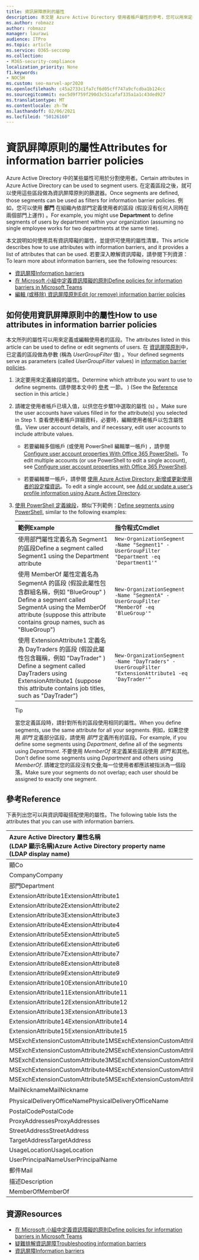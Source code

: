 ```yaml
---
title: 資訊屏障原則的屬性
description: 本文是 Azure Active Directory 使用者帳戶屬性的參考，您可以用來定義資訊屏障段。
ms.author: robmazz
author: robmazz
manager: laurawi
audience: ITPro
ms.topic: article
ms.service: O365-seccomp
ms.collection:
- M365-security-compliance
localization_priority: None
f1.keywords:
- NOCSH
ms.custom: seo-marvel-apr2020
ms.openlocfilehash: c45a2733c1fa7cf6d05cff747a9cfcdba1b124cc
ms.sourcegitcommit: eac5d9f759f290d3c51cafaf335a1a1c43ded927
ms.translationtype: MT
ms.contentlocale: zh-TW
ms.lasthandoff: 02/06/2021
ms.locfileid: "50126160"
---
```

# <a name="attributes-for-information-barrier-policies"></a><span data-ttu-id="9a50b-103">資訊屏障原則的屬性</span><span class="sxs-lookup"><span data-stu-id="9a50b-103">Attributes for information barrier policies</span></span>

<span data-ttu-id="9a50b-104">Azure Active Directory 中的某些屬性可用於分割使用者。</span><span class="sxs-lookup"><span data-stu-id="9a50b-104">Certain attributes in Azure Active Directory can be used to segment users.</span></span> <span data-ttu-id="9a50b-105">在定義區段之後，就可以使用這些區段做為資訊屏障原則的篩選器。</span><span class="sxs-lookup"><span data-stu-id="9a50b-105">Once segments are defined, those segments can be used as filters for information barrier policies.</span></span> <span data-ttu-id="9a50b-106">例如，您可以使用 **部門** 在組織內依部門定義使用者的區段 (假設沒有任何人同時在兩個部門上運作) 。</span><span class="sxs-lookup"><span data-stu-id="9a50b-106">For example, you might use **Department** to define segments of users by department within your organization (assuming no single employee works for two departments at the same time).</span></span>

<span data-ttu-id="9a50b-107">本文說明如何使用具有資訊障礙的屬性，並提供可使用的屬性清單。</span><span class="sxs-lookup"><span data-stu-id="9a50b-107">This article describes how to use attributes with information barriers, and it provides a list of attributes that can be used.</span></span> <span data-ttu-id="9a50b-108">若要深入瞭解資訊障礙，請參閱下列資源：</span><span class="sxs-lookup"><span data-stu-id="9a50b-108">To learn more about information barriers, see the following resources:</span></span>

- [<span data-ttu-id="9a50b-109">資訊屏障</span><span class="sxs-lookup"><span data-stu-id="9a50b-109">Information barriers</span></span>](information-barriers.md)
- [<span data-ttu-id="9a50b-110">在 Microsoft 小組中定義資訊障礙的原則</span><span class="sxs-lookup"><span data-stu-id="9a50b-110">Define policies for information barriers in Microsoft Teams</span></span>](information-barriers-policies.md)
- [<span data-ttu-id="9a50b-111">編輯 (或移除) 資訊屏障原則</span><span class="sxs-lookup"><span data-stu-id="9a50b-111">Edit (or remove) information barrier policies</span></span>](information-barriers-edit-segments-policies.md)

## <a name="how-to-use-attributes-in-information-barrier-policies"></a><span data-ttu-id="9a50b-112">如何使用資訊屏障原則中的屬性</span><span class="sxs-lookup"><span data-stu-id="9a50b-112">How to use attributes in information barrier policies</span></span>

<span data-ttu-id="9a50b-113">本文所列的屬性可以用來定義或編輯使用者的區段。</span><span class="sxs-lookup"><span data-stu-id="9a50b-113">The attributes listed in this article can be used to define or edit segments of users.</span></span> <span data-ttu-id="9a50b-114">在 [資訊屏障原則](information-barriers-policies.md)中，已定義的區段做為參數 (稱為 *UserGroupFilter* 值) 。</span><span class="sxs-lookup"><span data-stu-id="9a50b-114">Your defined segments serve as parameters (called *UserGroupFilter* values) in [information barrier policies](information-barriers-policies.md).</span></span>

1. <span data-ttu-id="9a50b-115">決定要用來定義線段的屬性。</span><span class="sxs-lookup"><span data-stu-id="9a50b-115">Determine which attribute you want to use to define segments.</span></span> <span data-ttu-id="9a50b-116"> (請參閱本文中的 [參考](#reference) 一節。 ) </span><span class="sxs-lookup"><span data-stu-id="9a50b-116">(See the [Reference](#reference) section in this article.)</span></span>

2. <span data-ttu-id="9a50b-117">請確定使用者帳戶已填入值，以供您在步驟1中選取的屬性 (s) 。</span><span class="sxs-lookup"><span data-stu-id="9a50b-117">Make sure the user accounts have values filled in for the attribute(s) you selected in Step 1.</span></span> <span data-ttu-id="9a50b-118">查看使用者帳戶詳細資料，必要時，編輯使用者帳戶以包含屬性值。</span><span class="sxs-lookup"><span data-stu-id="9a50b-118">View user account details, and if necessary, edit user accounts to include attribute values.</span></span> 

    - <span data-ttu-id="9a50b-119">若要編輯多個帳戶 (或使用 PowerShell 編輯單一帳戶) ，請參閱 [Configure user account properties With Office 365 PowerShell](/microsoft-365/enterprise/configure-user-account-properties-with-microsoft-365-powershell)。</span><span class="sxs-lookup"><span data-stu-id="9a50b-119">To edit multiple accounts (or use PowerShell to edit a single account), see [Configure user account properties with Office 365 PowerShell](/microsoft-365/enterprise/configure-user-account-properties-with-microsoft-365-powershell).</span></span>

    - <span data-ttu-id="9a50b-120">若要編輯單一帳戶，請參閱 [使用 Azure Active Directory 新增或更新使用者的設定檔資訊](/azure/active-directory/fundamentals/active-directory-users-profile-azure-portal)。</span><span class="sxs-lookup"><span data-stu-id="9a50b-120">To edit a single account, see [Add or update a user's profile information using Azure Active Directory](/azure/active-directory/fundamentals/active-directory-users-profile-azure-portal).</span></span>

3. <span data-ttu-id="9a50b-121">[使用 PowerShell 定義線段](information-barriers-policies.md#define-segments-using-powershell)，類似下列範例：</span><span class="sxs-lookup"><span data-stu-id="9a50b-121">[Define segments using PowerShell](information-barriers-policies.md#define-segments-using-powershell), similar to the following examples:</span></span>

    |<span data-ttu-id="9a50b-122">**範例**</span><span class="sxs-lookup"><span data-stu-id="9a50b-122">**Example**</span></span>|<span data-ttu-id="9a50b-123">**指令程式**</span><span class="sxs-lookup"><span data-stu-id="9a50b-123">**Cmdlet**</span></span>|
    |:----------|:---------|
    | <span data-ttu-id="9a50b-124">使用部門屬性定義名為 Segment1 的區段</span><span class="sxs-lookup"><span data-stu-id="9a50b-124">Define a segment called Segment1 using the Department attribute</span></span> | `New-OrganizationSegment -Name "Segment1" -UserGroupFilter "Department -eq 'Department1'"` |
    | <span data-ttu-id="9a50b-125">使用 MemberOf 屬性定義名為 SegmentA 的區段 (假設此屬性包含群組名稱，例如 "BlueGroup" ) </span><span class="sxs-lookup"><span data-stu-id="9a50b-125">Define a segment called SegmentA using the MemberOf attribute (suppose this attribute contains group names, such as "BlueGroup")</span></span> | `New-OrganizationSegment -Name "SegmentA" -UserGroupFilter "MemberOf -eq 'BlueGroup'"` |
    | <span data-ttu-id="9a50b-126">使用 ExtensionAttribute1 定義名為 DayTraders 的區段 (假設此屬性包含職稱，例如 "DayTrader" ) </span><span class="sxs-lookup"><span data-stu-id="9a50b-126">Define a segment called DayTraders using ExtensionAttribute1 (suppose this attribute contains job titles, such as "DayTrader")</span></span> | `New-OrganizationSegment -Name "DayTraders" -UserGroupFilter "ExtensionAttribute1 -eq 'DayTrader'"` |

    > [!TIP]
    > <span data-ttu-id="9a50b-127">當您定義區段時，請針對所有的區段使用相同的屬性。</span><span class="sxs-lookup"><span data-stu-id="9a50b-127">When you define segments, use the same attribute for all your segments.</span></span> <span data-ttu-id="9a50b-128">例如，如果您使用 *部門* 定義部分區段，請使用 *部門* 定義所有的區段。</span><span class="sxs-lookup"><span data-stu-id="9a50b-128">For example, if you define some segments using *Department*, define all of the segments using *Department*.</span></span> <span data-ttu-id="9a50b-129">不要使用 *MemberOf* 來定義某些區段使用 *部門* 和其他。</span><span class="sxs-lookup"><span data-stu-id="9a50b-129">Don't define some segments using *Department* and others using *MemberOf*.</span></span> <span data-ttu-id="9a50b-130">請確定您的區段沒有交疊;每一位使用者都應該被指派為一個段落。</span><span class="sxs-lookup"><span data-stu-id="9a50b-130">Make sure your segments do not overlap; each user should be assigned to exactly one segment.</span></span>

## <a name="reference"></a><span data-ttu-id="9a50b-131">參考</span><span class="sxs-lookup"><span data-stu-id="9a50b-131">Reference</span></span>

<span data-ttu-id="9a50b-132">下表列出您可以與資訊障礙搭配使用的屬性。</span><span class="sxs-lookup"><span data-stu-id="9a50b-132">The following table lists the attributes that you can use with information barriers.</span></span>

|<span data-ttu-id="9a50b-133">**Azure Active Directory 屬性名稱 <br/> (LDAP 顯示名稱)**</span><span class="sxs-lookup"><span data-stu-id="9a50b-133">**Azure Active Directory property name<br/>(LDAP display name)**</span></span>|<span data-ttu-id="9a50b-134">**Exchange 屬性名稱**</span><span class="sxs-lookup"><span data-stu-id="9a50b-134">**Exchange property name**</span></span>|
|:---------------------------------------------------------------|:-------------------------|
| <span data-ttu-id="9a50b-135">顯</span><span class="sxs-lookup"><span data-stu-id="9a50b-135">Co</span></span> | <span data-ttu-id="9a50b-136">顯</span><span class="sxs-lookup"><span data-stu-id="9a50b-136">Co</span></span> |
| <span data-ttu-id="9a50b-137">Company</span><span class="sxs-lookup"><span data-stu-id="9a50b-137">Company</span></span> | <span data-ttu-id="9a50b-138">Company</span><span class="sxs-lookup"><span data-stu-id="9a50b-138">Company</span></span> |
| <span data-ttu-id="9a50b-139">部門</span><span class="sxs-lookup"><span data-stu-id="9a50b-139">Department</span></span> | <span data-ttu-id="9a50b-140">部門</span><span class="sxs-lookup"><span data-stu-id="9a50b-140">Department</span></span> |
| <span data-ttu-id="9a50b-141">ExtensionAttribute1</span><span class="sxs-lookup"><span data-stu-id="9a50b-141">ExtensionAttribute1</span></span> | <span data-ttu-id="9a50b-142">CustomAttribute1</span><span class="sxs-lookup"><span data-stu-id="9a50b-142">CustomAttribute1</span></span> |
| <span data-ttu-id="9a50b-143">ExtensionAttribute2</span><span class="sxs-lookup"><span data-stu-id="9a50b-143">ExtensionAttribute2</span></span> | <span data-ttu-id="9a50b-144">CustomAttribute2</span><span class="sxs-lookup"><span data-stu-id="9a50b-144">CustomAttribute2</span></span> |
| <span data-ttu-id="9a50b-145">ExtensionAttribute3</span><span class="sxs-lookup"><span data-stu-id="9a50b-145">ExtensionAttribute3</span></span> | <span data-ttu-id="9a50b-146">CustomAttribute3</span><span class="sxs-lookup"><span data-stu-id="9a50b-146">CustomAttribute3</span></span> |
| <span data-ttu-id="9a50b-147">ExtensionAttribute4</span><span class="sxs-lookup"><span data-stu-id="9a50b-147">ExtensionAttribute4</span></span> | <span data-ttu-id="9a50b-148">CustomAttribute4</span><span class="sxs-lookup"><span data-stu-id="9a50b-148">CustomAttribute4</span></span> |
| <span data-ttu-id="9a50b-149">ExtensionAttribute5</span><span class="sxs-lookup"><span data-stu-id="9a50b-149">ExtensionAttribute5</span></span> | <span data-ttu-id="9a50b-150">CustomAttribute5</span><span class="sxs-lookup"><span data-stu-id="9a50b-150">CustomAttribute5</span></span> |
| <span data-ttu-id="9a50b-151">ExtensionAttribute6</span><span class="sxs-lookup"><span data-stu-id="9a50b-151">ExtensionAttribute6</span></span> | <span data-ttu-id="9a50b-152">CustomAttribute6</span><span class="sxs-lookup"><span data-stu-id="9a50b-152">CustomAttribute6</span></span> |
| <span data-ttu-id="9a50b-153">ExtensionAttribute7</span><span class="sxs-lookup"><span data-stu-id="9a50b-153">ExtensionAttribute7</span></span> | <span data-ttu-id="9a50b-154">CustomAttribute7</span><span class="sxs-lookup"><span data-stu-id="9a50b-154">CustomAttribute7</span></span> |
| <span data-ttu-id="9a50b-155">ExtensionAttribute8</span><span class="sxs-lookup"><span data-stu-id="9a50b-155">ExtensionAttribute8</span></span> | <span data-ttu-id="9a50b-156">CustomAttribute8</span><span class="sxs-lookup"><span data-stu-id="9a50b-156">CustomAttribute8</span></span> |
| <span data-ttu-id="9a50b-157">ExtensionAttribute9</span><span class="sxs-lookup"><span data-stu-id="9a50b-157">ExtensionAttribute9</span></span> | <span data-ttu-id="9a50b-158">CustomAttribute9</span><span class="sxs-lookup"><span data-stu-id="9a50b-158">CustomAttribute9</span></span> |
| <span data-ttu-id="9a50b-159">ExtensionAttribute10</span><span class="sxs-lookup"><span data-stu-id="9a50b-159">ExtensionAttribute10</span></span> | <span data-ttu-id="9a50b-160">CustomAttribute10</span><span class="sxs-lookup"><span data-stu-id="9a50b-160">CustomAttribute10</span></span> |
| <span data-ttu-id="9a50b-161">ExtensionAttribute11</span><span class="sxs-lookup"><span data-stu-id="9a50b-161">ExtensionAttribute11</span></span> | <span data-ttu-id="9a50b-162">CustomAttribute11</span><span class="sxs-lookup"><span data-stu-id="9a50b-162">CustomAttribute11</span></span> |
| <span data-ttu-id="9a50b-163">ExtensionAttribute12</span><span class="sxs-lookup"><span data-stu-id="9a50b-163">ExtensionAttribute12</span></span> | <span data-ttu-id="9a50b-164">CustomAttribute12</span><span class="sxs-lookup"><span data-stu-id="9a50b-164">CustomAttribute12</span></span> |
| <span data-ttu-id="9a50b-165">ExtensionAttribute13</span><span class="sxs-lookup"><span data-stu-id="9a50b-165">ExtensionAttribute13</span></span> | <span data-ttu-id="9a50b-166">CustomAttribute13</span><span class="sxs-lookup"><span data-stu-id="9a50b-166">CustomAttribute13</span></span> |
| <span data-ttu-id="9a50b-167">ExtensionAttribute14</span><span class="sxs-lookup"><span data-stu-id="9a50b-167">ExtensionAttribute14</span></span> | <span data-ttu-id="9a50b-168">CustomAttribute14</span><span class="sxs-lookup"><span data-stu-id="9a50b-168">CustomAttribute14</span></span> |
| <span data-ttu-id="9a50b-169">ExtensionAttribute15</span><span class="sxs-lookup"><span data-stu-id="9a50b-169">ExtensionAttribute15</span></span> | <span data-ttu-id="9a50b-170">CustomAttribute15</span><span class="sxs-lookup"><span data-stu-id="9a50b-170">CustomAttribute15</span></span> |
| <span data-ttu-id="9a50b-171">MSExchExtensionCustomAttribute1</span><span class="sxs-lookup"><span data-stu-id="9a50b-171">MSExchExtensionCustomAttribute1</span></span> | <span data-ttu-id="9a50b-172">ExtensionCustomAttribute1</span><span class="sxs-lookup"><span data-stu-id="9a50b-172">ExtensionCustomAttribute1</span></span> |
| <span data-ttu-id="9a50b-173">MSExchExtensionCustomAttribute2</span><span class="sxs-lookup"><span data-stu-id="9a50b-173">MSExchExtensionCustomAttribute2</span></span> | <span data-ttu-id="9a50b-174">ExtensionCustomAttribute2</span><span class="sxs-lookup"><span data-stu-id="9a50b-174">ExtensionCustomAttribute2</span></span> |
| <span data-ttu-id="9a50b-175">MSExchExtensionCustomAttribute3</span><span class="sxs-lookup"><span data-stu-id="9a50b-175">MSExchExtensionCustomAttribute3</span></span> | <span data-ttu-id="9a50b-176">ExtensionCustomAttribute3</span><span class="sxs-lookup"><span data-stu-id="9a50b-176">ExtensionCustomAttribute3</span></span> |
| <span data-ttu-id="9a50b-177">MSExchExtensionCustomAttribute4</span><span class="sxs-lookup"><span data-stu-id="9a50b-177">MSExchExtensionCustomAttribute4</span></span> | <span data-ttu-id="9a50b-178">ExtensionCustomAttribute4</span><span class="sxs-lookup"><span data-stu-id="9a50b-178">ExtensionCustomAttribute4</span></span> |
| <span data-ttu-id="9a50b-179">MSExchExtensionCustomAttribute5</span><span class="sxs-lookup"><span data-stu-id="9a50b-179">MSExchExtensionCustomAttribute5</span></span> | <span data-ttu-id="9a50b-180">ExtensionCustomAttribute5</span><span class="sxs-lookup"><span data-stu-id="9a50b-180">ExtensionCustomAttribute5</span></span> |
| <span data-ttu-id="9a50b-181">MailNickname</span><span class="sxs-lookup"><span data-stu-id="9a50b-181">MailNickname</span></span> | <span data-ttu-id="9a50b-182">別名</span><span class="sxs-lookup"><span data-stu-id="9a50b-182">Alias</span></span> |
| <span data-ttu-id="9a50b-183">PhysicalDeliveryOfficeName</span><span class="sxs-lookup"><span data-stu-id="9a50b-183">PhysicalDeliveryOfficeName</span></span> | <span data-ttu-id="9a50b-184">辦公室</span><span class="sxs-lookup"><span data-stu-id="9a50b-184">Office</span></span> |
| <span data-ttu-id="9a50b-185">PostalCode</span><span class="sxs-lookup"><span data-stu-id="9a50b-185">PostalCode</span></span> | <span data-ttu-id="9a50b-186">PostalCode</span><span class="sxs-lookup"><span data-stu-id="9a50b-186">PostalCode</span></span> |
| <span data-ttu-id="9a50b-187">ProxyAddresses</span><span class="sxs-lookup"><span data-stu-id="9a50b-187">ProxyAddresses</span></span> | <span data-ttu-id="9a50b-188">EmailAddresses</span><span class="sxs-lookup"><span data-stu-id="9a50b-188">EmailAddresses</span></span> |
| <span data-ttu-id="9a50b-189">StreetAddress</span><span class="sxs-lookup"><span data-stu-id="9a50b-189">StreetAddress</span></span> | <span data-ttu-id="9a50b-190">StreetAddress</span><span class="sxs-lookup"><span data-stu-id="9a50b-190">StreetAddress</span></span> |
| <span data-ttu-id="9a50b-191">TargetAddress</span><span class="sxs-lookup"><span data-stu-id="9a50b-191">TargetAddress</span></span> | <span data-ttu-id="9a50b-192">ExternalEmailAddress</span><span class="sxs-lookup"><span data-stu-id="9a50b-192">ExternalEmailAddress</span></span> |
| <span data-ttu-id="9a50b-193">UsageLocation</span><span class="sxs-lookup"><span data-stu-id="9a50b-193">UsageLocation</span></span> | <span data-ttu-id="9a50b-194">UsageLocation</span><span class="sxs-lookup"><span data-stu-id="9a50b-194">UsageLocation</span></span> |
| <span data-ttu-id="9a50b-195">UserPrincipalName</span><span class="sxs-lookup"><span data-stu-id="9a50b-195">UserPrincipalName</span></span> | <span data-ttu-id="9a50b-196">UserPrincipalName</span><span class="sxs-lookup"><span data-stu-id="9a50b-196">UserPrincipalName</span></span> |
| <span data-ttu-id="9a50b-197">郵件</span><span class="sxs-lookup"><span data-stu-id="9a50b-197">Mail</span></span> | <span data-ttu-id="9a50b-198">WindowsEmailAddress</span><span class="sxs-lookup"><span data-stu-id="9a50b-198">WindowsEmailAddress</span></span> |
| <span data-ttu-id="9a50b-199">描述</span><span class="sxs-lookup"><span data-stu-id="9a50b-199">Description</span></span> | <span data-ttu-id="9a50b-200">描述</span><span class="sxs-lookup"><span data-stu-id="9a50b-200">Description</span></span> |
| <span data-ttu-id="9a50b-201">MemberOf</span><span class="sxs-lookup"><span data-stu-id="9a50b-201">MemberOf</span></span> | <span data-ttu-id="9a50b-202">MemberOfGroup</span><span class="sxs-lookup"><span data-stu-id="9a50b-202">MemberOfGroup</span></span> |

## <a name="resources"></a><span data-ttu-id="9a50b-203">資源</span><span class="sxs-lookup"><span data-stu-id="9a50b-203">Resources</span></span>

- [<span data-ttu-id="9a50b-204">在 Microsoft 小組中定義資訊障礙的原則</span><span class="sxs-lookup"><span data-stu-id="9a50b-204">Define policies for information barriers in Microsoft Teams</span></span>](information-barriers-policies.md)
- [<span data-ttu-id="9a50b-205">疑難排解資訊屏障</span><span class="sxs-lookup"><span data-stu-id="9a50b-205">Troubleshooting information barriers</span></span>](information-barriers-troubleshooting.md)
- [<span data-ttu-id="9a50b-206">資訊屏障</span><span class="sxs-lookup"><span data-stu-id="9a50b-206">Information barriers</span></span>](information-barriers.md)
